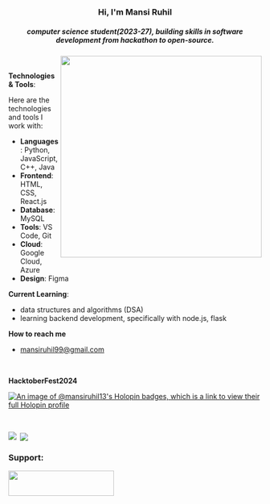 <h3 align="center">Hi, I'm Mansi Ruhil</h3>
<h5 align="center">computer science student(2023-27), building skills in software development from hackathon to open-source.</h5>
<img align="right" width="400" src="https://images.ctfassets.net/wfutmusr1t3h/6eWM76bx8skN2B4Jpvkcil/3ccdafea4229f02802abbd9fc6634a3b/Certifiedtocat_full__2_.svg">
<br>

**Technologies & Tools**:

Here are the technologies and tools I work with:

- **Languages**: Python, JavaScript, C++, Java
- **Frontend**: HTML, CSS, React.js
- **Database**: MySQL
- **Tools**: VS Code, Git
- **Cloud**: Google Cloud, Azure
- **Design**: Figma

**Current Learning**:
- data structures and algorithms (DSA) 
- learning backend development, specifically with node.js, flask

**How to reach me**

- mansiruhil99@gmail.com
<br>

**HacktoberFest2024**

[![An image of @mansiruhil13's Holopin badges, which is a link to view their full Holopin profile](https://holopin.me/mansiruhil13)](https://holopin.io/@mansiruhil13)

<br>

<p><img align="left" src="https://github-readme-stats.vercel.app/api/top-langs?username=mansiruhil&show_icons=true&locale=en&layout=compact"/></p>

<p>&nbsp;<img align="center" src="https://github-readme-stats.vercel.app/api?username=mansiruhil&show_icons=true&locale=en"/></p>

<h3 align="left">Support:</h3>

<p><a href="https://buymeacoffee.com/mansiruhil1"> <img align="left" src="https://cdn.buymeacoffee.com/buttons/v2/default-yellow.png" height="50" width="210"/></a></p><br><br>
